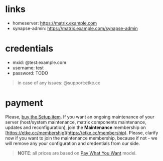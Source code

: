 # links

* homeserver: https://matrix.example.com
* synapse-admin: https://matrix.example.com/synapse-admin


# credentials

* mxid: @test:example.com
* username: test
* password: TODO


> in case of any issues: @support:etke.cc

# payment

Please, [buy the Setup item](https://etke.cc/setup).
If you want an ongoing maintenance of your server (host/system maintenance, matrix components maintenance, updates and reconfiguration), join the **Maintenance** membership on [https://etke.cc/membership](https://etke.cc/membership).
Please, clarify now if you want to join the maintenance membership, because if not - we will remove any your configuration and credentials from our side.

> **NOTE**: all prices are based on [Pay What You Want](https://en.wikipedia.org/wiki/Pay_what_you_want) model.


